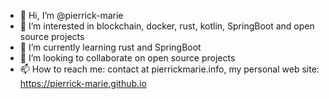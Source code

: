 - 👋 Hi, I’m @pierrick-marie
- 👀 I’m interested in blockchain, docker, rust, kotlin, SpringBoot and open source projects
- 🌱 I’m currently learning rust and SpringBoot
- 💞️ I’m looking to collaborate on open source projects
- 📫 How to reach me: contact at pierrickmarie.info, my personal web site:  https://pierrick-marie.github.io 

<!---
pierrick-marie/pierrick-marie is a ✨ special ✨ repository because its `README.md` (this file) appears on your GitHub profile.
You can click the Preview link to take a look at your changes.
--->

